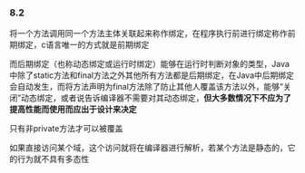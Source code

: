 ### 8.2

将一个方法调用同一个方法主体关联起来称作绑定，在程序执行前进行绑定称作前期绑定，c语言唯一的方式就是前期绑定

而后期绑定（也称动态绑定或运行时绑定）能够在运行时判断对象的类型，Java中除了static方法和final方法之外其他所有方法都是后期绑定，在Java中后期绑定会自动发生，而将方法声明为final方法除了防止其他人覆盖该方法以外，能够“关闭”动态绑定，或者说告诉编译器不需要对其动态绑定，**但大多数情况下不应为了提高性能而使用而应出于设计来决定**

只有非private方法才可以被覆盖

如果直接访问某个域，这个访问就将在编译器进行解析，若某个方法是静态的，它的行为就不具有多态性